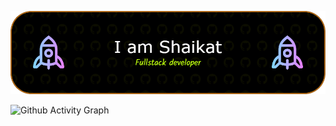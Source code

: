 ![Header](./github-header-image.png)


![Github Activity Graph](https://activity-graph.herokuapp.com/graph?username=asm-shaikat&theme=xcode)
